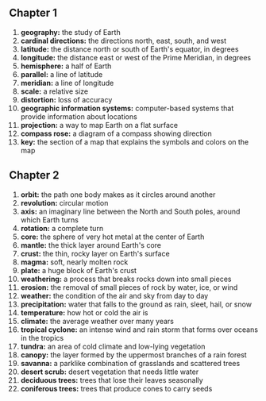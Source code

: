 ## Chapter 1

1. **geography:** the study of Earth
1. **cardinal directions:** the directions north, east, south, and west
1. **latitude:** the distance north or south of Earth's equator, in degrees
1. **longitude:** the distance east or west of the Prime Meridian, in degrees
1. **hemisphere:** a half of Earth
1. **parallel:** a line of latitude
1. **meridian:** a line of longitude
1. **scale:** a relative size
1. **distortion:** loss of accuracy
1. **geographic information systems:** computer-based systems that provide information about locations
1. **projection:** a way to map Earth on a flat surface
1. **compass rose:** a diagram of a compass showing direction
1. **key:** the section of a map that explains the symbols and colors on the map

## Chapter 2

1. **orbit:** the path one body makes as it circles around another
1. **revolution:** circular motion
1. **axis:** an imaginary line between the North and South poles, around which Earth turns
1. **rotation:** a complete turn
1. **core:** the sphere of very hot metal at the center of Earth
1. **mantle:** the thick layer around Earth's core
1. **crust:** the thin, rocky layer on Earth's surface
1. **magma:** soft, nearly molten rock
1. **plate:** a huge block of Earth's crust
1. **weathering:** a process that breaks rocks down into small pieces
1. **erosion:** the removal of small pieces of rock by water, ice, or wind
1. **weather:** the condition of the air and sky from day to day
1. **precipitation:** water that falls to the ground as rain, sleet, hail, or snow
1. **temperature:** how hot or cold the air is
1. **climate:** the average weather over many years
1. **tropical cyclone:** an intense wind and rain storm that forms over oceans in the tropics
1. **tundra:** an area of cold climate and low-lying vegetation
1. **canopy:** the layer formed by the uppermost branches of a rain forest
1. **savanna:** a parklike combination of grasslands and scattered trees
1. **desert scrub:** desert vegetation that needs little water
1. **deciduous trees:** trees that lose their leaves seasonally
1. **coniferous trees:** trees that produce cones to carry seeds
